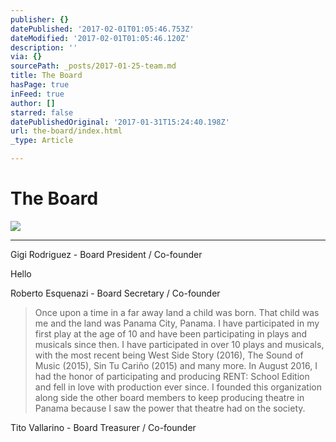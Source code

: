 ```yaml
---
publisher: {}
datePublished: '2017-02-01T01:05:46.753Z'
dateModified: '2017-02-01T01:05:46.120Z'
description: ''
via: {}
sourcePath: _posts/2017-01-25-team.md
title: The Board
hasPage: true
inFeed: true
author: []
starred: false
datePublishedOriginal: '2017-01-31T15:24:40.198Z'
url: the-board/index.html
_type: Article

---
```

# The Board
![](https://the-grid-user-content.s3-us-west-2.amazonaws.com/f41ef7b7-9130-4698-a965-e94c0412b8ae.png)

---

Gigi Rodriguez - Board President / Co-founder

Hello

Roberto Esquenazi - Board Secretary / Co-founder

> Once upon a time in a far away land a child was born. That child was me and the land was Panama City, Panama. I have participated in my first play at the age of 10 and have been participating in plays and musicals since then. I have participated in over 10 plays and musicals, with the most recent being West Side Story (2016), The Sound of Music (2015), Sin Tu Cariño (2015) and many more. In August 2016, I had the honor of participating and producing RENT: School Edition and fell in love with production ever since. I founded this organization along side the other board members to keep producing theatre in Panama because I saw the power that theatre had on the society.

Tito Vallarino - Board Treasurer / Co-founder